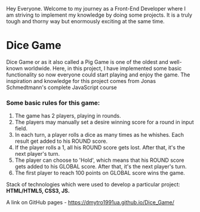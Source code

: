 Hey Everyone. Welcome to my journey as a Front-End Developer where I am striving to implement my knowledge by doing some projects. It is a truly tough and thorny way but enormously exciting at the same time.

# Dice Game 

Dice Game or as it also called a Pig Game is one of the oldest and well-known worldwide. Here, in this project, I have implemented some basic functionality so now everyone could start playing and enjoy the game. The inspiration and knowledge for this project comes from Jonas Schmedtmann's complete JavaScript course

### Some basic rules for this game:
1. The game has 2 players, playing in rounds.
2. The players may manually set a desire winning score for a round in input field.
3. In each turn, a player rolls a dice as many times as he whishes. Each result get added to his ROUND score.
4. If the player rolls a 1, all his ROUND score gets lost. After that, it's the next player's turn.
6. The player can choose to 'Hold', which means that his ROUND score gets added to his GLOBAL score. After that, it's the next player's turn.
7. The first player to reach 100 points on GLOBAL score wins the game.

Stack of technologies which were used to develop a particular project: **HTML/HTML5, CSS3, JS.**

A link on GitHub pages - https://dmytro1991ua.github.io/Dice_Game/
